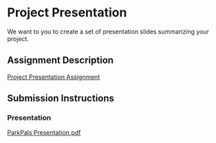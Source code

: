 # Project Presentation
We want to you to create a set of presentation slides summarizing your project.

## Assignment Description
[Project Presentation Assignment](https://education.launchcode.org/liftoff/modules/assignments/project-presentation)

## Submission Instructions

### Presentation
[ParkPals Presentation.pdf](https://github.com/markgarvey42/liftoff-assignments/files/7238651/ParkPals.Presentation.1.pdf)
